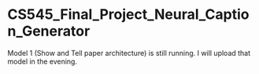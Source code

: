 # CS545_Final_Project_Neural_Caption_Generator
Model 1 (Show and Tell paper architecture) is still running. I will upload that model in the evening.
